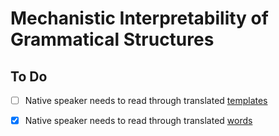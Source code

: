 # Mechanistic Interpretability of Grammatical Structures
## To Do
- [ ] Native speaker needs to read through translated [templates](data_generation/templates.json)
- [x] Native speaker needs to read through translated [words](data_generation/words.json)

